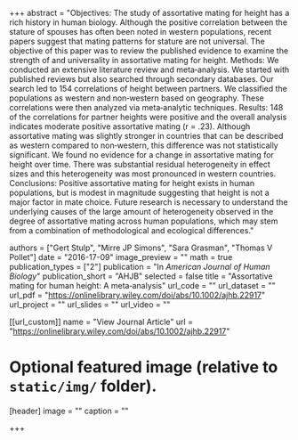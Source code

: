 +++
abstract = "Objectives: The study of assortative mating for height has a rich history in human biology. Although the positive correlation between the stature of spouses has often been noted in western populations, recent papers suggest that mating patterns for stature are not universal. The objective of this paper was to review the published evidence to examine the strength of and universality in assortative mating for height. Methods: We conducted an extensive literature review and meta‐analysis. We started with published reviews but also searched through secondary databases. Our search led to 154 correlations of height between partners. We classified the populations as western and non‐western based on geography. These correlations were then analyzed via meta‐analytic techniques. Results: 148 of the correlations for partner heights were positive and the overall analysis indicates moderate positive assortative mating (r = .23). Although assortative mating was slightly stronger in countries that can be described as western compared to non‐western, this difference was not statistically significant. We found no evidence for a change in assortative mating for height over time. There was substantial residual heterogeneity in effect sizes and this heterogeneity was most pronounced in western countries. Conclusions: Positive assortative mating for height exists in human populations, but is modest in magnitude suggesting that height is not a major factor in mate choice. Future research is necessary to understand the underlying causes of the large amount of heterogeneity observed in the degree of assortative mating across human populations, which may stem from a combination of methodological and ecological differences."

authors = ["Gert Stulp", "Mirre JP Simons",  "Sara Grasman",  "Thomas V Pollet"]
date = "2016-17-09"
image_preview = ""
math = true
publication_types = ["2"]
publication = "In *American Journal of Human Biology*"
publication_short = "AHJB"
selected = false
title = "Assortative mating for human height: A meta‐analysis"
url_code = ""
url_dataset = ""
url_pdf = "https://onlinelibrary.wiley.com/doi/abs/10.1002/ajhb.22917"
url_project = ""
url_slides = ""
url_video = ""

[[url_custom]]
name = "View Journal Article"
url = "https://onlinelibrary.wiley.com/doi/abs/10.1002/ajhb.22917"

# Optional featured image (relative to `static/img/` folder).
[header]
image = ""
caption = ""

+++
